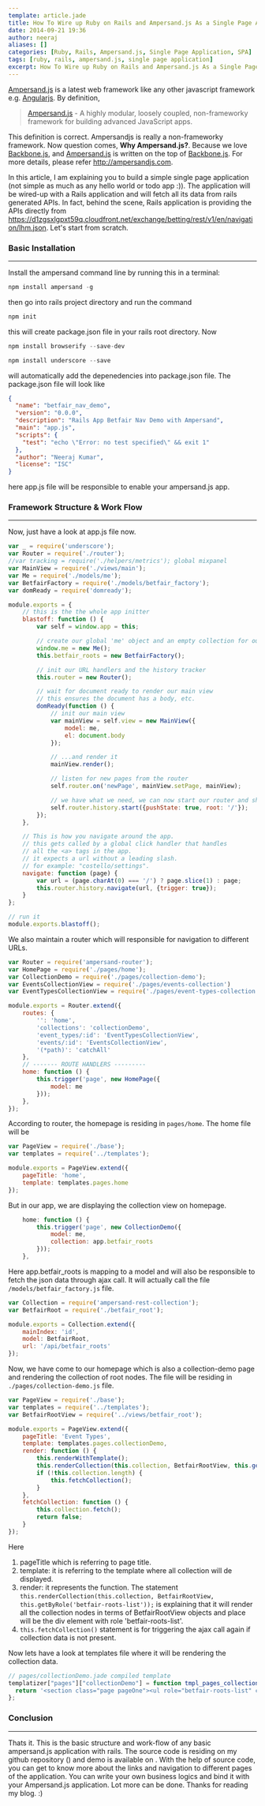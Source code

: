 ```yaml
---
template: article.jade
title: How To Wire up Ruby on Rails and Ampersand.js As a Single Page Application
date: 2014-09-21 19:36
author: neeraj
aliases: []
categories: [Ruby, Rails, Ampersand.js, Single Page Application, SPA]
tags: [ruby, rails, ampersand.js, single page application]
excerpt: How To Wire up Ruby on Rails and Ampersand.js As a Single Page Application
---
```


[Ampersand.js](http://ampersandjs.com) is a latest web framework like any other javascript framework e.g. [Angularjs](https://angularjs.org/). By definition, 
> [Ampersand.js](http://ampersandjs.com) - A highly modular, loosely coupled, non-frameworky framework for building advanced JavaScript apps.  

This definition is correct. Ampersandjs is really a non-frameworky framework. Now question comes, <b>Why Ampersand.js?</b>. Because we love [Backbone.js](http://backbonejs.org/), and [Ampersand.js](http://ampersandjs.com) is written on the top of [Backbone.js](http://backbonejs.org/). For more details, please refer http://ampersandjs.com.  

In this article, I am explaining you to build a simple single page application (not simple as much as any hello world or todo app :)). The application will be wired-up with a Rails application and will fetch all its data from rails generated APIs. In fact, behind the scene, Rails application is providing the APIs directly from https://d1zgsxlgpxt59q.cloudfront.net/exchange/betting/rest/v1/en/navigation/lhm.json. Let's start from scratch. 

### Basic Installation
---
Install the ampersand command line by running this in a terminal:

```javascript
npm install ampersand -g
```
then go into rails project directory and run the command
```javascript
npm init 
```
this will create package.json file in your rails root directory. Now

```javascript
npm install browserify --save-dev

npm install underscore --save 
```
will automatically add the depenedencies into package.json file. The package.json file will look like
```json
{
  "name": "betfair_nav_demo",
  "version": "0.0.0",
  "description": "Rails App Betfair Nav Demo with Ampersand",
  "main": "app.js",
  "scripts": {
    "test": "echo \"Error: no test specified\" && exit 1"
  },
  "author": "Neeraj Kumar",
  "license": "ISC"
}
```
here app.js file will be responsible to enable your ampersand.js app.

### Framework Structure & Work Flow
---
Now, just have a look at app.js file now.
```javascript
var _ = require('underscore');
var Router = require('./router');
//var tracking = require('./helpers/metrics'); global mixpanel
var MainView = require('./views/main');
var Me = require('./models/me');
var BetfairFactory = require('./models/betfair_factory');
var domReady = require('domready');

module.exports = {
    // this is the the whole app initter
    blastoff: function () {
        var self = window.app = this;

        // create our global 'me' object and an empty collection for our betfair_factory models.
        window.me = new Me();
        this.betfair_roots = new BetfairFactory();

        // init our URL handlers and the history tracker
        this.router = new Router();

        // wait for document ready to render our main view
        // this ensures the document has a body, etc.
        domReady(function () {
            // init our main view
            var mainView = self.view = new MainView({
                model: me,
                el: document.body
            });

            // ...and render it
            mainView.render();

            // listen for new pages from the router
            self.router.on('newPage', mainView.setPage, mainView);

            // we have what we need, we can now start our router and show the appropriate page
            self.router.history.start({pushState: true, root: '/'});
        });
    },

    // This is how you navigate around the app.
    // this gets called by a global click handler that handles
    // all the <a> tags in the app.
    // it expects a url without a leading slash.
    // for example: "costello/settings".
    navigate: function (page) {
        var url = (page.charAt(0) === '/') ? page.slice(1) : page;
        this.router.history.navigate(url, {trigger: true});
    }
};

// run it
module.exports.blastoff();
```
We also maintain a router which will responsible for navigation to different URLs.
```javascript
var Router = require('ampersand-router');
var HomePage = require('./pages/home');
var CollectionDemo = require('./pages/collection-demo');
var EventsCollectionView = require('./pages/events-collection')
var EventTypesCollectionView = require('./pages/event-types-collection')

module.exports = Router.extend({
    routes: {
        '': 'home',
        'collections': 'collectionDemo',
        'event_types/:id': 'EventTypesCollectionView',
        'events/:id': 'EventsCollectionView',
        '(*path)': 'catchAll'
    },
    // ------- ROUTE HANDLERS ---------
    home: function () {
        this.trigger('page', new HomePage({
            model: me
        }));
    },
});
```
According to router, the homepage is residing in ```pages/home```. The home file will be 
```javascript
var PageView = require('./base');
var templates = require('../templates');

module.exports = PageView.extend({
    pageTitle: 'home',
    template: templates.pages.home
});
```
But in our app, we are displaying the collection view on homepage. 
```javascript
    home: function () {
        this.trigger('page', new CollectionDemo({
            model: me,
            collection: app.betfair_roots
        }));
    },
```
Here app.betfair_roots is mapping to a model and will also be responsible to fetch the json data through ajax call. It will actually call the file ```/models/betfair_factory.js``` file.
```javascript
var Collection = require('ampersand-rest-collection');
var BetfairRoot = require('./betfair_root');

module.exports = Collection.extend({
    mainIndex: 'id',
    model: BetfairRoot,
    url: '/api/betfair_roots'
});
```
Now, we have come to our homepage which is also a collection-demo page and rendering the collection of root nodes. The file will be residing in ```./pages/collection-demo.js``` file. 
```javascript
var PageView = require('./base');
var templates = require('../templates');
var BetfairRootView = require('../views/betfair_root');

module.exports = PageView.extend({
    pageTitle: 'Event Types',
    template: templates.pages.collectionDemo,
    render: function () {
        this.renderWithTemplate();
        this.renderCollection(this.collection, BetfairRootView, this.getByRole('betfair-roots-list'));
        if (!this.collection.length) {
            this.fetchCollection();
        }
    },
    fetchCollection: function () {
        this.collection.fetch();
        return false;
    }
});
```
Here
1. pageTitle which is referring to page title. 
2. template: it is referring to the template where all collection will de displayed. 
3. render: it represents the function. The statement ```this.renderCollection(this.collection, BetfairRootView, this.getByRole('betfair-roots-list'));``` is explaining that it will render all the collection nodes in terms of BetfairRootView objects and place will be the div element with role 'betfair-roots-list'.
4. ```this.fetchCollection()``` statement is for triggering the ajax call again if collection data is not present. 

Now lets have a look at templates file where it will be rendering the collection data. 
```javascript
// pages/collectionDemo.jade compiled template
templatizer["pages"]["collectionDemo"] = function tmpl_pages_collectionDemo() {
  return '<section class="page pageOne"><ul role="betfair-roots-list" class="list-group"></ul></section>';
};
```
### Conclusion 
---
Thats it. This is the basic structure and work-flow of any basic ampersand.js application with rails. The source code is residing on my github repository () and demo is available on . With the help of source code, you can get to know more about the links and navigation to different pages of the application. You can write your own business logics and bind it with your Ampersand.js application. Lot more can be done.
Thanks for reading my blog. :)
